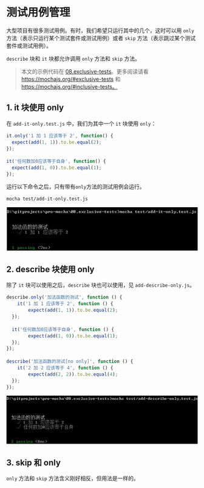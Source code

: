 # 测试用例管理

大型项目有很多测试用例。有时，我们希望只运行其中的几个，这时可以用 `only` 方法（表示只运行某个测试套件或测试用例）或者 `skip` 方法（表示跳过某个测试套件或测试用例）。

`describe` 块和 `it` 块都允许调用 `only` 方法和 `skip` 方法。

> 本文的示例代码在 [08.exclusive-tests]。更多阅读请看 https://mochajs.org/#exclusive-tests 和 https://mochajs.org/#inclusive-tests。

## 1. it 块使用 only

在 `add-it-only.test.js` 中，我们为其中一个 `it` 块使用 `only`：

```javascript
it.only('1 加 1 应该等于 2', function() {
  expect(add(1, 1)).to.be.equal(2);
});

it('任何数加0应该等于自身', function() {
  expect(add(1, 0)).to.be.equal(1);
});

```

运行以下命令之后，只有带有`only`方法的测试用例会运行。

```bash
mocha test/add-it-only.test.js
```

![](/assets/exclusive-tests-it.jpg)

## 2. describe 块使用 only

除了 `it` 块可以使用之后，`describe` 块也可以使用，见 `add-describe-only.js`。

```javascript
describe.only('加法函数的测试', function () {
    it('1 加 1 应该等于 2', function () {
        expect(add(1, 1)).to.be.equal(2);
  });

  it('任何数加0应该等于自身', function () {
        expect(add(1, 0)).to.be.equal(1);
  });
});

describe('加法函数的测试[no only]', function () {
    it('2 加 2 应该等于 4', function () {
        expect(add(2, 2)).to.be.equal(4);
  });
});
```

![](/assets/exclusive-tests-describe.jpg)

## 3. skip 和 only

`only` 方法和 `skip` 方法含义刚好相反，但用法是一样的。

[08.exclusive-tests]:https://github.com/helinjiang/pro-mocha/tree/master/08.exclusive-tests